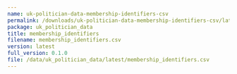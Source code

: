 ```yaml
---
name: uk-politician-data-membership-identifiers-csv
permalink: /downloads/uk-politician-data-membership-identifiers-csv/latest
package: uk_politician_data
title: membership_identifiers
filename: membership_identifiers.csv
version: latest
full_version: 0.1.0
file: /data/uk_politician_data/latest/membership_identifiers.csv
---
```

